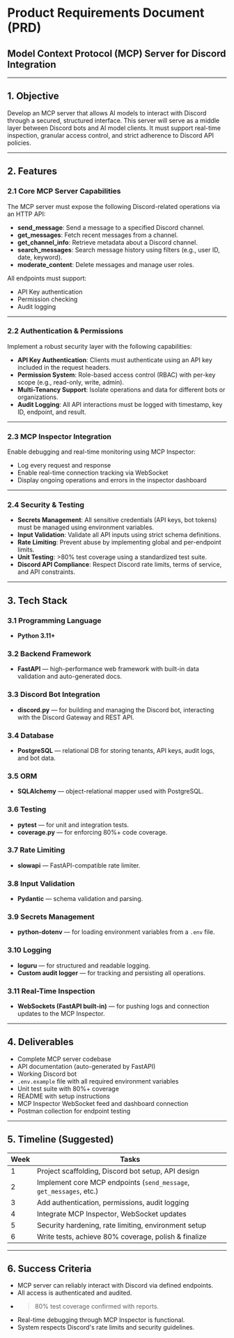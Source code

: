 # Product Requirements Document (PRD)
## Model Context Protocol (MCP) Server for Discord Integration

---

## 1. Objective

Develop an MCP server that allows AI models to interact with Discord through a secured, structured interface. This server will serve as a middle layer between Discord bots and AI model clients. It must support real-time inspection, granular access control, and strict adherence to Discord API policies.

---

## 2. Features

### 2.1 Core MCP Server Capabilities

The MCP server must expose the following Discord-related operations via an HTTP API:

- **send_message**: Send a message to a specified Discord channel.
- **get_messages**: Fetch recent messages from a channel.
- **get_channel_info**: Retrieve metadata about a Discord channel.
- **search_messages**: Search message history using filters (e.g., user ID, date, keyword).
- **moderate_content**: Delete messages and manage user roles.

All endpoints must support:
- API Key authentication
- Permission checking
- Audit logging

---

### 2.2 Authentication & Permissions

Implement a robust security layer with the following capabilities:

- **API Key Authentication**: Clients must authenticate using an API key included in the request headers.
- **Permission System**: Role-based access control (RBAC) with per-key scope (e.g., read-only, write, admin).
- **Multi-Tenancy Support**: Isolate operations and data for different bots or organizations.
- **Audit Logging**: All API interactions must be logged with timestamp, key ID, endpoint, and result.

---

### 2.3 MCP Inspector Integration

Enable debugging and real-time monitoring using MCP Inspector:

- Log every request and response
- Enable real-time connection tracking via WebSocket
- Display ongoing operations and errors in the inspector dashboard

---

### 2.4 Security & Testing

- **Secrets Management**: All sensitive credentials (API keys, bot tokens) must be managed using environment variables.
- **Input Validation**: Validate all API inputs using strict schema definitions.
- **Rate Limiting**: Prevent abuse by implementing global and per-endpoint limits.
- **Unit Testing**: >80% test coverage using a standardized test suite.
- **Discord API Compliance**: Respect Discord rate limits, terms of service, and API constraints.

---

## 3. Tech Stack

### 3.1 Programming Language
- **Python 3.11+**

### 3.2 Backend Framework
- **FastAPI** — high-performance web framework with built-in data validation and auto-generated docs.

### 3.3 Discord Bot Integration
- **discord.py** — for building and managing the Discord bot, interacting with the Discord Gateway and REST API.

### 3.4 Database
- **PostgreSQL** — relational DB for storing tenants, API keys, audit logs, and bot data.

### 3.5 ORM
- **SQLAlchemy** — object-relational mapper used with PostgreSQL.

### 3.6 Testing
- **pytest** — for unit and integration tests.
- **coverage.py** — for enforcing 80%+ code coverage.

### 3.7 Rate Limiting
- **slowapi** — FastAPI-compatible rate limiter.

### 3.8 Input Validation
- **Pydantic** — schema validation and parsing.

### 3.9 Secrets Management
- **python-dotenv** — for loading environment variables from a `.env` file.

### 3.10 Logging
- **loguru** — for structured and readable logging.
- **Custom audit logger** — for tracking and persisting all operations.

### 3.11 Real-Time Inspection
- **WebSockets (FastAPI built-in)** — for pushing logs and connection updates to the MCP Inspector.

---

## 4. Deliverables

- Complete MCP server codebase
- API documentation (auto-generated by FastAPI)
- Working Discord bot
- `.env.example` file with all required environment variables
- Unit test suite with 80%+ coverage
- README with setup instructions
- MCP Inspector WebSocket feed and dashboard connection
- Postman collection for endpoint testing

---

## 5. Timeline (Suggested)

| Week | Tasks |
|------|-------|
| 1    | Project scaffolding, Discord bot setup, API design |
| 2    | Implement core MCP endpoints (`send_message`, `get_messages`, etc.) |
| 3    | Add authentication, permissions, audit logging |
| 4    | Integrate MCP Inspector, WebSocket updates |
| 5    | Security hardening, rate limiting, environment setup |
| 6    | Write tests, achieve 80% coverage, polish & finalize |

---

## 6. Success Criteria

- MCP server can reliably interact with Discord via defined endpoints.
- All access is authenticated and audited.
- >80% test coverage confirmed with reports.
- Real-time debugging through MCP Inspector is functional.
- System respects Discord's rate limits and security guidelines.